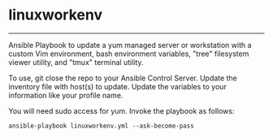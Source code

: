 # linuxworkenv
---
Ansible Playbook to update a yum managed server or workstation with a custom Vim environment, bash 
environment variables, "tree" filesystem viewer utility, and "tmux" terminal utility.


To use, git close the repo to your Ansible Control Server.
Update the inventory file with host(s) to update.
Update the variables to your information like your profile name.


You will need sudo access for yum.  Invoke the playbook as follows:
```
ansible-playbook linuxworkenv.yml --ask-become-pass
```
